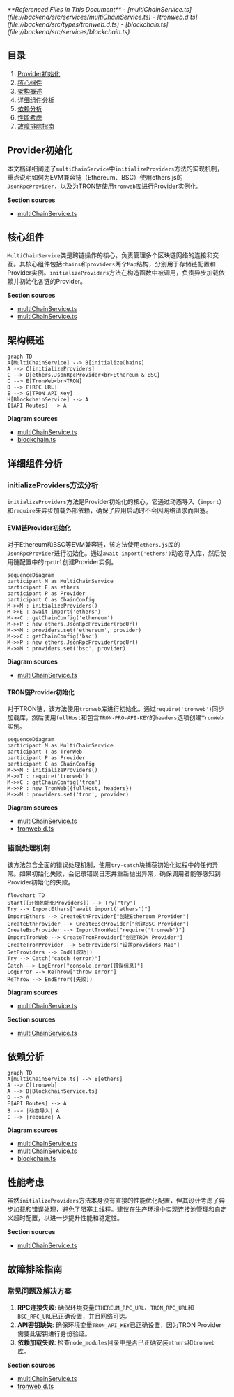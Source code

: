 <cite>
**Referenced Files in This Document**   
- [multiChainService.ts](file://backend/src/services/multiChainService.ts)
- [tronweb.d.ts](file://backend/src/types/tronweb.d.ts)
- [blockchain.ts](file://backend/src/services/blockchain.ts)
</cite>

## 目录
1. [Provider初始化](#provider初始化)
2. [核心组件](#核心组件)
3. [架构概述](#架构概述)
4. [详细组件分析](#详细组件分析)
5. [依赖分析](#依赖分析)
6. [性能考虑](#性能考虑)
7. [故障排除指南](#故障排除指南)

## Provider初始化

本文档详细阐述了`multiChainService`中`initializeProviders`方法的实现机制，重点说明如何为EVM兼容链（Ethereum、BSC）使用ethers.js的`JsonRpcProvider`，以及为TRON链使用`tronweb`库进行Provider实例化。

**Section sources**
- [multiChainService.ts](file://backend/src/services/multiChainService.ts#L148-L196)

## 核心组件

`MultiChainService`类是跨链操作的核心，负责管理多个区块链网络的连接和交互。其核心组件包括`chains`和`providers`两个`Map`结构，分别用于存储链配置和Provider实例。`initializeProviders`方法在构造函数中被调用，负责异步加载依赖并初始化各链的Provider。

**Section sources**
- [multiChainService.ts](file://backend/src/services/multiChainService.ts#L14-L22)
- [multiChainService.ts](file://backend/src/services/multiChainService.ts#L148-L196)

## 架构概述

```mermaid
graph TD
A[MultiChainService] --> B[initializeChains]
A --> C[initializeProviders]
C --> D[ethers.JsonRpcProvider<br>Ethereum & BSC]
C --> E[TronWeb<br>TRON]
D --> F[RPC URL]
E --> G[TRON API Key]
H[BlockchainService] --> A
I[API Routes] --> A
```

**Diagram sources**
- [multiChainService.ts](file://backend/src/services/multiChainService.ts#L148-L196)
- [blockchain.ts](file://backend/src/services/blockchain.ts#L0-L50)

## 详细组件分析

### initializeProviders方法分析

`initializeProviders`方法是Provider初始化的核心，它通过动态导入（`import`）和`require`来异步加载外部依赖，确保了应用启动时不会因网络请求而阻塞。

#### EVM链Provider初始化
对于Ethereum和BSC等EVM兼容链，该方法使用`ethers.js`库的`JsonRpcProvider`进行初始化。通过`await import('ethers')`动态导入库，然后使用链配置中的`rpcUrl`创建Provider实例。

```mermaid
sequenceDiagram
participant M as MultiChainService
participant E as ethers
participant P as Provider
participant C as ChainConfig
M->>M : initializeProviders()
M->>E : await import('ethers')
M->>C : getChainConfig('ethereum')
M->>P : new ethers.JsonRpcProvider(rpcUrl)
M->>M : providers.set('ethereum', provider)
M->>C : getChainConfig('bsc')
M->>P : new ethers.JsonRpcProvider(rpcUrl)
M->>M : providers.set('bsc', provider)
```

**Diagram sources**
- [multiChainService.ts](file://backend/src/services/multiChainService.ts#L153-L163)

#### TRON链Provider初始化
对于TRON链，该方法使用`tronweb`库进行初始化。通过`require('tronweb')`同步加载库，然后使用`fullHost`和包含`TRON-PRO-API-KEY`的`headers`选项创建`TronWeb`实例。

```mermaid
sequenceDiagram
participant M as MultiChainService
participant T as TronWeb
participant P as Provider
participant C as ChainConfig
M->>M : initializeProviders()
M->>T : require('tronweb')
M->>C : getChainConfig('tron')
M->>P : new TronWeb({fullHost, headers})
M->>M : providers.set('tron', provider)
```

**Diagram sources**
- [multiChainService.ts](file://backend/src/services/multiChainService.ts#L165-L174)
- [tronweb.d.ts](file://backend/src/types/tronweb.d.ts#L10-L29)

### 错误处理机制

该方法包含全面的错误处理机制，使用`try-catch`块捕获初始化过程中的任何异常。如果初始化失败，会记录错误日志并重新抛出异常，确保调用者能够感知到Provider初始化的失败。

```mermaid
flowchart TD
Start([开始初始化Providers]) --> Try["try"]
Try --> ImportEthers["await import('ethers')"]
ImportEthers --> CreateEthProvider["创建Ethereum Provider"]
CreateEthProvider --> CreateBscProvider["创建BSC Provider"]
CreateBscProvider --> ImportTronWeb["require('tronweb')"]
ImportTronWeb --> CreateTronProvider["创建TRON Provider"]
CreateTronProvider --> SetProviders["设置providers Map"]
SetProviders --> End([成功])
Try --> Catch["catch (error)"]
Catch --> LogError["console.error(错误信息)"]
LogError --> ReThrow["throw error"]
ReThrow --> EndError([失败])
```

**Diagram sources**
- [multiChainService.ts](file://backend/src/services/multiChainService.ts#L148-L196)

**Section sources**
- [multiChainService.ts](file://backend/src/services/multiChainService.ts#L148-L196)

## 依赖分析

```mermaid
graph TD
A[multiChainService.ts] --> B[ethers]
A --> C[tronweb]
A --> D[BlockchainService.ts]
D --> A
E[API Routes] --> A
B --> |动态导入| A
C --> |require| A
```

**Diagram sources**
- [multiChainService.ts](file://backend/src/services/multiChainService.ts#L153)
- [multiChainService.ts](file://backend/src/services/multiChainService.ts#L165)
- [blockchain.ts](file://backend/src/services/blockchain.ts#L0-L50)

## 性能考虑

虽然`initializeProviders`方法本身没有直接的性能优化配置，但其设计考虑了异步加载和错误处理，避免了阻塞主线程。建议在生产环境中实现连接池管理和自定义超时配置，以进一步提升性能和稳定性。

**Section sources**
- [multiChainService.ts](file://backend/src/services/multiChainService.ts#L148-L196)

## 故障排除指南

### 常见问题及解决方案

1.  **RPC连接失败**: 确保环境变量`ETHEREUM_RPC_URL`、`TRON_RPC_URL`和`BSC_RPC_URL`已正确设置，并且网络可达。
2.  **API密钥缺失**: 确保环境变量`TRON_API_KEY`已正确设置，因为TRON Provider需要此密钥进行身份验证。
3.  **依赖加载失败**: 检查`node_modules`目录中是否已正确安装`ethers`和`tronweb`库。

**Section sources**
- [multiChainService.ts](file://backend/src/services/multiChainService.ts#L148-L196)
- [tronweb.d.ts](file://backend/src/types/tronweb.d.ts#L6-L7)